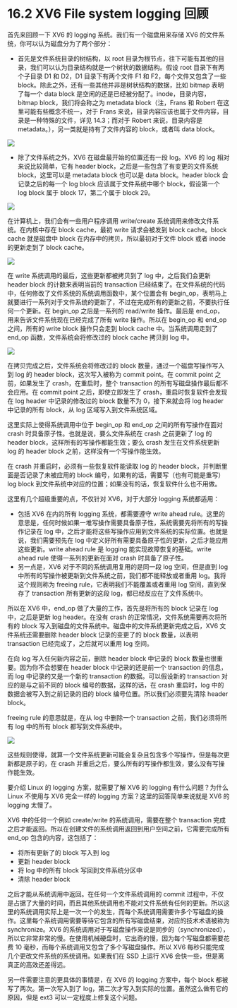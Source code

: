# 16.2 XV6 File system logging 回顾

首先来回顾一下 XV6 的 logging 系统。我们有一个磁盘用来存储 XV6 的文件系统，你可以认为磁盘分为了两个部分：

- 首先是文件系统目录的树结构，以 root 目录为根节点，往下可能有其他的目录，我们可以认为目录结构就是一个树状的数据结构。假设 root 目录下有两个子目录 D1 和 D2，D1 目录下有两个文件 F1 和 F2，每个文件又包含了一些 block。除此之外，还有一些其他并非是树状结构的数据，比如 bitmap 表明了每一个 data block 是空闲的还是已经被分配了。inode，目录内容，bitmap block，我们将会称之为 metadata block（注，Frans 和 Robert 在这里可能有些概念不统一，对于 Frans 来说，目录内容应该也属于文件内容，目录是一种特殊的文件，详见 14.3；而对于 Robert 来说，目录内容是 metadata。），另一类就是持有了文件内容的 block，或者叫 data block。

![](<../assets/image (474).png>)

- 除了文件系统之外，XV6 在磁盘最开始的位置还有一段 log。XV6 的 log 相对来说比较简单，它有 header block，之后是一些包含了有变更的文件系统 block，这里可以是 metadata block 也可以是 data block。header block 会记录之后的每一个 log block 应该属于文件系统中哪个 block，假设第一个 log block 属于 block 17，第二个属于 block 29。

![](<../assets/image (521).png>)

在计算机上，我们会有一些用户程序调用 write/create 系统调用来修改文件系统。在内核中存在 block cache，最初 write 请求会被发到 block cache。block cache 就是磁盘中 block 在内存中的拷贝，所以最初对于文件 block 或者 inode 的更新走到了 block cache。

![](<../assets/image (495).png>)

在 write 系统调用的最后，这些更新都被拷贝到了 log 中，之后我们会更新 header block 的计数来表明当前的 transaction 已经结束了。在文件系统的代码中，任何修改了文件系统的系统调用函数中，某个位置会有 begin_op，表明马上就要进行一系列对于文件系统的更新了，不过在完成所有的更新之前，不要执行任何一个更新。在 begin_op 之后是一系列的 read/write 操作。最后是 end_op，用来告诉文件系统现在已经完成了所有 write 操作。所以在 begin_op 和 end_op 之间，所有的 write block 操作只会走到 block cache 中。当系统调用走到了 end_op 函数，文件系统会将修改过的 block cache 拷贝到 log 中。

![](<../assets/image (582).png>)

在拷贝完成之后，文件系统会将修改过的 block 数量，通过一个磁盘写操作写入到 log 的 header block，这次写入被称为 commit point。在 commit point 之前，如果发生了 crash，在重启时，整个 transaction 的所有写磁盘操作最后都不会应用。在 commit point 之后，即使立即发生了 crash，重启时恢复软件会发现在 log header 中记录的修改过的 block 数量不为 0，接下来就会将 log header 中记录的所有 block，从 log 区域写入到文件系统区域。

这里实际上使得系统调用中位于 begin_op 和 end_op 之间的所有写操作在面对 crash 时具备原子性。也就是说，要么文件系统在 crash 之前更新了 log 的 header block，这样所有的写操作都能生效；要么 crash 发生在文件系统更新 log 的 header block 之前，这样没有一个写操作能生效。

在 crash 并重启时，必须有一些恢复软件能读取 log 的 header block，并判断里面是否记录了未被应用的 block 编号，如果有的话，需要写（也有可能是重写）log block 到文件系统中对应的位置；如果没有的话，恢复软件什么也不用做。

这里有几个超级重要的点，不仅针对 XV6，对于大部分 logging 系统都适用：

- 包括 XV6 在内的所有 logging 系统，都需要遵守 write ahead rule。这里的意思是，任何时候如果一堆写操作需要具备原子性，系统需要先将所有的写操作记录在 log 中，之后才能将这些写操作应用到文件系统的实际位置。也就是说，我们需要预先在 log 中定义好所有需要具备原子性的更新，之后才能应用这些更新。write ahead rule 是 logging 能实现故障恢复的基础。write ahead rule 使得一系列的更新在面对 crash 时具备了原子性。
- 另一点是，XV6 对于不同的系统调用复用的是同一段 log 空间，但是直到 log 中所有的写操作被更新到文件系统之前，我们都不能释放或者重用 log。我将这个规则称为 freeing rule，它表明我们不能覆盖或者重用 log 空间，直到保存了 transaction 所有更新的这段 log，都已经反应在了文件系统中。

所以在 XV6 中，end_op 做了大量的工作，首先是将所有的 block 记录在 log 中，之后是更新 log header。在没有 crash 的正常情况，文件系统需要再次将所有的 block 写入到磁盘的文件系统中。磁盘中的文件系统更新完成之后，XV6 文件系统还需要删除 header block 记录的变更了的 block 数量，以表明 transaction 已经完成了，之后就可以重用 log 空间。

在向 log 写入任何新内容之前，删除 header block 中记录的 block 数量也很重要。因为你不会想要在 header block 中记录的还是前一个 transaction 的信息，而 log 中记录的又是一个新的 transaction 的数据。可以假设新的 transaction 对应的是与之前不同的 block 编号的数据，这样的话，在 crash 重启时，log 中的数据会被写入到之前记录的旧的 block 编号位置。所以我们必须要先清除 header block。

freeing rule 的意思就是，在从 log 中删除一个 transaction 之前，我们必须将所有 log 中的所有 block 都写到文件系统中。

![](<../assets/image (454).png>)

这些规则使得，就算一个文件系统更新可能会复杂且包含多个写操作，但是每次更新都是原子的，在 crash 并重启之后，要么所有的写操作都生效，要么没有写操作能生效。

要介绍 Linux 的 logging 方案，就需要了解 XV6 的 logging 有什么问题？为什么 Linux 不使用与 XV6 完全一样的 logging 方案？这里的回答简单来说就是 XV6 的 logging 太慢了。

XV6 中的任何一个例如 create/write 的系统调用，需要在整个 transaction 完成之后才能返回。所以在创建文件的系统调用返回到用户空间之前，它需要完成所有 end_op 包含的内容，这包括了：

- 将所有更新了的 block 写入到 log
- 更新 header block
- 将 log 中的所有 block 写回到文件系统分区中
- 清除 header block

之后才能从系统调用中返回。在任何一个文件系统调用的 commit 过程中，不仅是占据了大量的时间，而且其他系统调用也不能对文件系统有任何的更新。所以这里的系统调用实际上是一次一个的发生，而每个系统调用需要许多个写磁盘的操作。这里每个系统调用需要等待它包含的所有写磁盘结束，对应的技术术语被称为 synchronize。XV6 的系统调用对于写磁盘操作来说是同步的（synchronized），所以它非常非常的慢。在使用机械硬盘时，它出奇的慢，因为每个写磁盘都需要花费 10 毫秒，而每个系统调用又包含了多个写磁盘操作。所以 XV6 每秒只能完成几个更改文件系统的系统调用。如果我们在 SSD 上运行 XV6 会快一些，但是离真正的高效还差得远。

另一件需要注意的更具体的事情是，在 XV6 的 logging 方案中，每个 block 都被写了两次。第一次写入到了 log，第二次才写入到实际的位置。虽然这么做有它的原因，但是 ext3 可以一定程度上修复这个问题。
